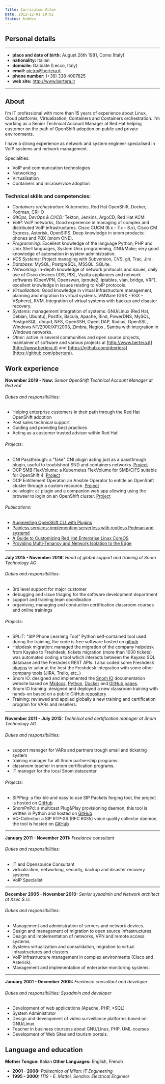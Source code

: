 ```yaml
---
Title: Curriculum Vitae
Date: 2012-12-01 10:02
Status: hidden
---
```


## Personal details

----------------------------
- **place and date of birth:** August 26th 1981, Como (Italy)
- **nationality:** Italian
- **domicile:** Galbiate (Lecco, Italy)
- **email:** pietro@bertera.it
- **phone number:** (+39) 338 4007825
- **web site:** http://www.bertera.it
----------------------------

## About

I’m IT professional with more than 15 years of experience about Linux, Cloud platforms, Virtualization, Containers and Containers orchestration.
I'm working as a Senior Technical Account Manager at Red Hat helping customer on the path of OpenShift adoption on public and private environments.

I have a strong experience as network and system engineer specialised in  VoIP systems and network management.

Specialities: 
- VoIP and communication technologies
- Networking
- Virtualisation
- Containers and microservice adoption

### Technical skills and competencies:

- *Containers orchestration:* Kubernetes, Red Hat OpenShift, Docker, Podman, CRI-O
- *GitOps, DevOps & CI/CD:* Tekton, Jenkins, ArgoCD, Red Hat ACM
- *VoIP:* VoIP networks, Good experience in managing of complex and distributed
VoIP infrastructures. Cisco CUCM (6.x - 7.x - 8.x), Cisco CM Express, Asterisk,
OpenSIPS. Deep knowledge in snom products: phones and PBX (snom ONE).
- *Programming:* Excellent knowledge of the language Python, PHP and Unix Shell
languages, System Unix programming, GNU/Make; very good knowledge of automation
in system administration.
- *VCS Systems:* Project managing with Subversion, CVS, git, Trac, Jira.
- *Database:* MySQL, PostgreSQL, MSSQL, SQLite.
- *Networking:* In-depth knowledge of network protocols and issues, daily use of
Cisco devices (IOS, PIX), Vyatta appliances and network softwares (OpenVPN,
Openswan, iproute2, iptables, vlan, bridge, VRF), excellent knowledge in issues
relating to VoIP protocols.
- *Virtualization:* Good knowledge in virtual infrastructure management, planning
and migration to virtual systems. VMWare (GSX - ESX - VSphere), KVM. Integration
of virtual systems with backup and disaster recovery.
- *Systems:* management integration of systems: GNU/Linux (Red Hat, Debian,
Ubuntu), Postfix, Bacula, Apache, Bind, PowerDNS, MySQL, PostgreSQL, dhcpd,
NFS, OpenSSH, OpenLDAP, Radius, OpenSSL, Windows NT/2000/XP/2003,
Zimbra, Nagios , Samba with integration in Windows networks.
- *Other:* active in several communities and open source projects, maintainer of software and various projects at [http://www.bertera.it](http://www.bertera.it) and [https://github.com/pbertera](https://github.com/pbertera).

## Work experience
**November 2019 - Now:** *Senior OpenShift Technical Account Manager at Red Hat*

###### Duties and responsibilities:

* Helping enterprise customers in their path through the Red Hat OpenShift adoption
* Post sales technical support
* Guiding and providing best practices
* Acting as a customer trusted advisor within Red Hat

###### Projects:
* CNI Passthrough: a "fake" CNI plugin acting just as a passthrough plugin, useful to troublshoot SND and containers networks. [Project](https://github.com/pbertera/CNI-passthrough)
* OCP SMB FlexVolume: a Kubernetes FlexVolume for SMB/CIFS suitable for OpenShift 4. [Project](https://github.com/pbertera/ocp4-smb-flexvolume)
* OCP Entitlement Operator: an Ansible Operator to entitle an OpenShift cluster through a custom resource. [Project](https://github.com/pbertera/ocp-entitlement-manager-operator)
* oc-wlogin: `oc` plugin and a companion web app allowing using the browser to login on an OpenShift cluster. [Project](https://github.com/pbertera/oc-wlogin)

###### Publications:
* [Augmenting OpenShift CLI with Plugins](https://cloud.redhat.com/blog/augmenting-openshift-cli-with-plugins)
* [Painless services: implementing serverless with rootless Podman and systemd](https://www.redhat.com/en/blog/painless-services-implementing-serverless-rootless-podman-and-systemd)
* [A Guide to Customizing Red Hat Enterprise Linux CoreOS](https://cloud.redhat.com/blog/red-hat-enterprise-linux-coreos-customization)
* [Providing Multi-Tenancy and Network Isolation to the Edge](https://cloud.redhat.com/blog/providing-multi-tenancy-and-network-isolation-to-the-edge)

----------------------------

**July 2015 - November 2019:** *Head of global support and training at Snom Technology AG*

###### Duties and responsibilities:

* 3rd level support for major customer
* debugging and issue triaging for the software development department
* support and training team coordination
* organising, managing and conduction certification classroom courses and online trainings

###### Projects:

* SPLiT: "SIP Phone Learning Tool" Python self-contained tool used during the training, the code is free software hosted on [github](https://github.com/pbertera/SPLiT)
* Helpdesk migration: managed the migration of the company helpdesk from Kayako to Freshdesk, tickets migration (more than 1000 tickets) was automated coding a tool which interacts between the Kayako SQL database and the Freshdesk REST APIs. I also coded some Freshdesk [plugins](https://github.com/pbertera/Freshdesk-hacks) to tailor at the best the Freshdesk integration with some other company tools (JIRA, Trello, etc..)
* Snom IO: designed and implemented the [Snom IO](http://docs.snom.io) documentation website based on [Mkdocs](http://www.mkdocs.org/), [Python](http://www.python.org), [Docker](http://www.docker.com) and [GitHub pages](https://pages.github.com/).
* Snom IO training: designed and deployed a new classroom training with hands-on based on a public GitHub [repository](https://github.com/Snomio/handbook-code)
* Training: reviewed and applied globally a new training and certification program for VARs and resellers.

----------------------------

**November 2011 - July 2015:** *Technical and certification manager at Snom Technology AG*

###### Duties and responsibilities:

* support manager for VARs and partners trough email and ticketing system
* training manager for all Snom partnership programs.
* classroom teacher in snom certification programs.
* IT manager for the local Snom datacenter

###### Projects:

* SIPPing: a flexible and easy to use SIP Packets forging tool, the project is hosted on [GitHub](https://github.com/pbertera/SIPPing)
* SnomPnPd: a multicast Plug&Play provisioning daemon, this tool is written in Python and hosted on [GitHub](https://github.com/pbertera/snompnpd)
* VQ-Collector: a SIP RTP-XR (RFC 6035) voice quality collector daemon, the tool is hosted on [GitHub](https://github.com/pbertera/vq-collector)

----------------------------

**January 2011 - November 2011:** *Freelance consultant*

###### Duties and responsibilities:

* IT and Opensource Consultant
* virtualization, networking, security, backup and disaster recovery systems
* VoIP Specialist

----------------------------

**December 2005 - November 2010:** *Senior sysadmin and Network architect at Xsec S.r.l.*

###### Duties and responsibilities:

* Management and administration of servers and network devices.
* Design and management of migration to open source infrastructures.
* Design and implementation of networks, VPN and remote access systems.
* Systems virtualization and consolidation, migration to virtual infrastructures
and clusters.
* VoIP infrastructure management in complex environments (Cisco and Asterisk).
* Management and implementation of enterprise monitoring systems.

----------------------------

**January 2001 - December 2005:** *Freelance consultant and developer*

###### Duties and responsibilities: Sysadmin and developer

* Development of web applications (Apache, PHP, *SQL)
* System Administrator
* Design and development of video surveillance platforms based on GNU/Linux
* Teacher in business coursess about GNU/Linux, PHP, UML courses
* Development of Web Sites and tourism portals.

## Language and education

**Mother Tongue:** Italian
**Other Languages:** English, French

* **2001 - 2008:** *Politecnico of Milan: IT Engineering*
* **1995 - 2000:** *ITIS - E. Mattei, Sondrio: Electrical Engineer*

